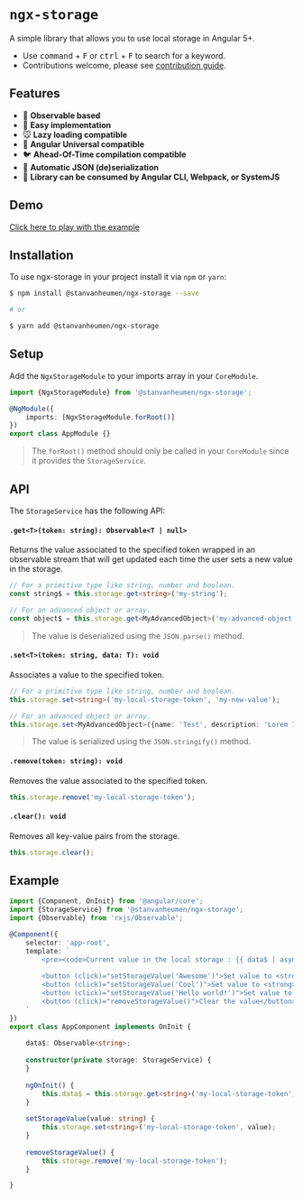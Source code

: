 # `ngx-storage`
A simple library that allows you to use local storage in Angular 5+.

- Use <kbd>command</kbd> + <kbd>F</kbd> or <kbd>ctrl</kbd> + <kbd>F</kbd> to search for a keyword.
- Contributions welcome, please see [contribution guide](.github/CONTRIBUTING.md).

## Features

- :frog: **Observable based**
- :camel: **Easy implementation**
- :mouse: **Lazy loading compatible**
- :sheep: **Angular Universal compatible**
- :bird: **Ahead-Of-Time compilation compatible**
- :panda_face: **Automatic JSON (de)serialization**
- :hamster: **Library can be consumed by Angular CLI, Webpack, or SystemJS**

## Demo

[Click here to play with the example](https://stackblitz.com/github/stanvanheumen/ngx-storage)

## Installation

To use ngx-storage in your project install it via `npm` or `yarn`:

```bash
$ npm install @stanvanheumen/ngx-storage --save

# or

$ yarn add @stanvanheumen/ngx-storage
```

## Setup

Add the `NgxStorageModule` to your imports array in your `CoreModule`.

```typescript
import {NgxStorageModule} from '@stanvanheumen/ngx-storage';

@NgModule({
    imports: [NgxStorageModule.forRoot()]
})
export class AppModule {}
```

> The `forRoot()` method should only be called in your `CoreModule` since it provides the `StorageService`.

## API

The `StorageService` has the following API:

#### `.get<T>(token: string): Observable<T | null>`

Returns the value associated to the specified token wrapped in an observable stream that will get updated each time the 
user sets a new value in the storage.

```typescript
// For a primitive type like string, number and boolean.
const string$ = this.storage.get<string>('my-string');

// For an advanced object or array.
const object$ = this.storage.get<MyAdvancedObject>('my-advanced-object');
```

> The value is deserialized using the `JSON.parse()` method.

#### `.set<T>(token: string, data: T): void`

Associates a value to the specified token. 

```typescript
// For a primitive type like string, number and boolean.
this.storage.set<string>('my-local-storage-token', 'my-new-value');

// For an advanced object or array.
this.storage.set<MyAdvancedObject>({name: 'Test', description: 'Lorem Ipsum'});
```

> The value is serialized using the `JSON.stringify()` method.

#### `.remove(token: string): void`

Removes the value associated to the specified token.

```typescript
this.storage.remove('my-local-storage-token');
```

#### `.clear(): void`

Removes all key-value pairs from the storage.

```typescript
this.storage.clear();
```

## Example

```typescript
import {Component, OnInit} from '@angular/core';
import {StorageService} from '@stanvanheumen/ngx-storage';
import {Observable} from 'rxjs/Observable';

@Component({
    selector: 'app-root',
    template: `
        <pre><code>Current value in the local storage : {{ data$ | async | json }}</code></pre>
        
        <button (click)="setStorageValue('Awesome')">Set value to <strong>"Awesome"</strong></button>
        <button (click)="setStorageValue('Cool')">Set value to <strong>"Cool"</strong></button>
        <button (click)="setStorageValue('Hello world!')">Set value to <strong>"Hello world!"</strong></button>
        <button (click)="removeStorageValue()">Clear the value</button>
    `
})
export class AppComponent implements OnInit {
    
    data$: Observable<string>;
    
    constructor(private storage: StorageService) {
    }
    
    ngOnInit() {
        this.data$ = this.storage.get<string>('my-local-storage-token');
    }
    
    setStorageValue(value: string) {
        this.storage.set<string>('my-local-storage-token', value);
    }
    
    removeStorageValue() {
        this.storage.remove('my-local-storage-token');
    }

}
```